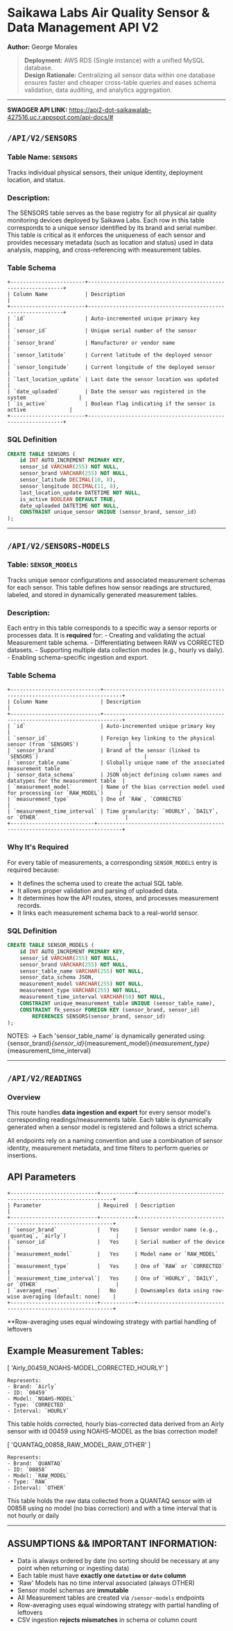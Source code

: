 # Saikawa Labs Air Quality Sensor & Data Management API V2
**Author:** George Morales

> **Deployment:** AWS RDS (Single instance) with a unified MySQL database.  
> **Design Rationale:** Centralizing all sensor data within one database ensures faster and cheaper cross-table queries and eases schema validation, data auditing, and analytics aggregation.

---

**SWAGGER API LINK:** https://api2-dot-saikawalab-427516.uc.r.appspot.com/api-docs/#


## `/API/V2/SENSORS`

### Table Name: `SENSORS`  
Tracks individual physical sensors, their unique identity, deployment location, and status.

### Description:
The SENSORS table serves as the base registry for all physical air quality monitoring devices
deployed by Saikawa Labs. Each row in this table corresponds to a unique sensor identified by
its brand and serial number. This table is critical as it enforces the uniqueness of each sensor
and provides necessary metadata (such as location and status) used in data analysis, mapping, and cross-referencing with measurement tables.

### Table Schema

    +------------------------+--------------------------------------------------------------+
    | Column Name            | Description                                                  |
    +------------------------+--------------------------------------------------------------+
    | `id`                   | Auto-incremented unique primary key                          |
    | `sensor_id`            | Unique serial number of the sensor                           |
    | `sensor_brand`         | Manufacturer or vendor name                                  |
    | `sensor_latitude`      | Current latitude of the deployed sensor                      |
    | `sensor_longitude`     | Current longitude of the deployed sensor                     |
    | `last_location_update` | Last date the sensor location was updated                    |
    | `date_uploaded`        | Date the sensor was registered in the system                 |
    | `is_active`            | Boolean flag indicating if the sensor is active              |
    +------------------------+--------------------------------------------------------------+

### SQL Definition

```sql
CREATE TABLE SENSORS (
    id INT AUTO_INCREMENT PRIMARY KEY,
    sensor_id VARCHAR(255) NOT NULL,
    sensor_brand VARCHAR(255) NOT NULL,
    sensor_latitude DECIMAL(10, 8),
    sensor_longitude DECIMAL(11, 8),
    last_location_update DATETIME NOT NULL,
    is_active BOOLEAN DEFAULT TRUE,
    date_uploaded DATETIME NOT NULL,
    CONSTRAINT unique_sensor UNIQUE (sensor_brand, sensor_id)
);

```

---


## `/API/V2/SENSORS-MODELS`

### Table: `SENSOR_MODELS`  
Tracks unique sensor configurations and associated measurement schemas for each sensor. This table defines how 
sensor readings are structured, labeled, and stored in dynamically generated measurement tables.

### Description:
Each entry in this table corresponds to a specific way a sensor reports or processes data.
It is **required** for:
    - Creating and validating the actual Measurement table schema.
    - Differentiating between RAW vs CORRECTED datasets.
    - Supporting multiple data collection modes (e.g., hourly vs daily).
    - Enabling schema-specific ingestion and export.

### Table Schema

    +-----------------------------+----------------------------------------------------------------------------+
    | Column Name                 | Description                                                                |
    +-----------------------------+----------------------------------------------------------------------------+
    | `id`                        | Auto-incremented unique primary key                                        |
    | `sensor_id`                 | Foreign key linking to the physical sensor (from `SENSORS`)                |
    | `sensor_brand`              | Brand of the sensor (linked to `SENSORS`)                                  |
    | `sensor_table_name`         | Globally unique name of the associated measurement table                   |
    | `sensor_data_schema`        | JSON object defining column names and datatypes for the measurement table  |
    | `measurement_model`         | Name of the bias correction model used for processing (or `RAW_MODEL`)     |
    | `measurement_type`          | One of `RAW`, `CORRECTED`                                                  |
    | `measurement_time_interval` | Time granularity: `HOURLY`, `DAILY`, or `OTHER`                            |
    +---------------------------+------------------------------------------------------------------------------+

### Why It's Required  
For every table of measurements, a corresponding `SENSOR_MODELS` entry is required because:
- It defines the schema used to create the actual SQL table.
- It allows proper validation and parsing of uploaded data.
- It determines how the API routes, stores, and processes measurement records.
- It links each measurement schema back to a real-world sensor.

### SQL Definition

```sql
CREATE TABLE SENSOR_MODELS (
    id INT AUTO_INCREMENT PRIMARY KEY,
    sensor_id VARCHAR(255) NOT NULL,
    sensor_brand VARCHAR(255) NOT NULL,
    sensor_table_name VARCHAR(255) NOT NULL,
    sensor_data_schema JSON,
    measurement_model VARCHAR(255) NOT NULL,
    measurement_type VARCHAR(255) NOT NULL,
    measurement_time_interval VARCHAR(50) NOT NULL,
    CONSTRAINT unique_measurement_table UNIQUE (sensor_table_name),
    CONSTRAINT fk_sensor FOREIGN KEY (sensor_brand, sensor_id) 
        REFERENCES SENSORS(sensor_brand, sensor_id)
);
```

NOTES:
-> Each 'sensor_table_name' is dynamically generated using:
    {sensor_brand}_{sensor_id}_{measurement_model}_{measurement_type}_{measurement_time_interval}


---


## `/API/V2/READINGS`

### Overview  
This route handles **data ingestion and export** for every sensor model's corresponding readings/measurements table.
Each table is dynamically generated when a sensor model is registered and follows a strict schema.

All endpoints rely on a naming convention and use a combination of sensor identity, measurement metadata, and time filters to perform queries or insertions.

## API Parameters

    +----------------------------+-----------+--------------------------------------------------------------+
    | Parameter                  | Required  | Description                                                  |
    +----------------------------+-----------+--------------------------------------------------------------+
    | `sensor_brand`             |   Yes     | Sensor vendor name (e.g., `quantaq`, `airly`)                |
    | `sensor_id`                |   Yes     | Serial number of the device                                  |
    | `measurement_model`        |   Yes     | Model name or `RAW_MODEL`                                    |
    | `measurement_type`         |   Yes     | One of `RAW` or `CORRECTED`                                  |
    | `measurement_time_interval`|   Yes     | One of `HOURLY`, `DAILY`, or `OTHER`                         |
    | `averaged_rows`            |   No      | Downsamples data using row-wise averaging (default: none)    |
    +----------------------------+-----------+--------------------------------------------------------------+

 **Row-averaging uses equal windowing strategy with partial handling of leftovers

## Example Measurement Tables:

[ 'Airly_00459_NOAHS-MODEL_CORRECTED_HOURLY' ]

    Represents:
    - Brand: `Airly`
    - ID: `00459`
    - Model: `NOAHS-MODEL`
    - Type: `CORRECTED`
    - Interval: `HOURLY`

This table holds corrected, hourly bias-corrected data derived
from an Airly sensor with id 00459 using NOAHS-MODEL as the bias correction model!


[ 'QUANTAQ_00858_RAW_MODEL_RAW_OTHER' ]

    Represents:
    - Brand: `QUANTAQ`
    - ID: `00858`
    - Model: `RAW_MODEL`
    - Type: `RAW`
    - Interval: `OTHER`

This table holds the raw data collected from a QUANTAQ sensor with id 00858 using 
no model (no bias correction) and with a time interval that is not hourly or daily


---


## ASSUMPTIONS && IMPORTANT INFORMATION:

- Data is always ordered by date (no sorting should be necessary at any point when returning or ingesting data)
- Each table must have **exactly one `datetime` or `date` column**
- 'Raw' Models has no time interval associated (always OTHER)
- Sensor model schemas are **immutable**
- All Measurement tables are created via `/sensor-models` endpoints
- Row-averaging uses equal windowing strategy with partial handling of leftovers
- CSV ingestion **rejects mismatches** in schema or column count
